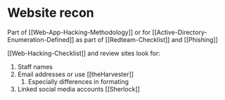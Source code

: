 # Website recon
Part of [[Web-App-Hacking-Methodology]] or for [[Active-Directory-Enumeration-Defined]] as part of [[Redteam-Checklist]] and [[Phishing]]

[[Web-Hacking-Checklist]] and review sites look for:
1. Staff names
1. Email addresses or use [[theHarvester]]
	1. Especially differences in formating
1. Linked social media accounts [[Sherlock]]